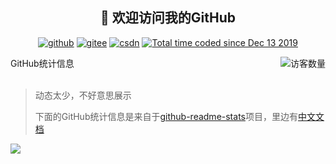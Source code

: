 <h2 align="center">👋 欢迎访问我的GitHub</h2>
<p align="center">
  <a href="https://github.com/LoveGlaze"><img src="https://img.shields.io/badge/GitHub-ff79c6" alt="github"></a>
  <a href="https://gitee.com/LoveGlaze"><img src="https://img.shields.io/badge/Gitee-fe7300" alt="gitee"></a>
  <a href="https://blog.csdn.net/qq_41689938"><img src="https://img.shields.io/badge/CSDN-cf000e" alt="csdn"></a>
  <a href="https://wakatime.com/@LoveGlaze"><img src="https://wakatime.com/badge/user/38d2a5f0-991f-4243-b4c6-3095972fc18b.svg" alt="Total time coded since Dec 13 2019" /></a>
</p>

<img align='right' src="https://profile-counter.glitch.me/LoveGlaze/count.svg" alt="访客数量"/>


<summary>GitHub统计信息</summary>

<br/>

> 动态太少，不好意思展示
> 
> 下面的GitHub统计信息是来自于[github-readme-stats](https://github.com/anuraghazra/github-readme-stats)项目，里边有[中文文档](https://github.com/anuraghazra/github-readme-stats/blob/master/docs/readme_cn.md)

<a href="https://github.com/LoveGlaze/images">
  <img align="center" src="https://github-readme-stats.anuraghazra1.vercel.app/api?username=LoveGlaze&show_icons=true" />
</a>



